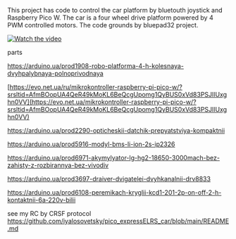  This project has code to control the car platform by bluetouth joystick and Raspberry Pico W. 
 The car is a four wheel drive platform powered by 4 PWM controlled motors. 
 The code grounds by bluepad32 project.

[![Watch the video](https://img.youtube.com/vi/cAvKrcaPvDQ/default.jpg)](https://youtu.be/cAvKrcaPvDQ)

parts 

https://arduino.ua/prod1908-robo-platforma-4-h-kolesnaya-dvyhpalybnaya-polnoprivodnaya

[https://evo.net.ua/ru/mikrokontroller-raspberry-pi-pico-w/?srsltid=AfmBOopUA4QeR49kMoKL6BeQcgUpomg1QyBUS0xVd83PSJlIUxghn0VV](https://evo.net.ua/mikrokontroller-raspberry-pi-pico-w/?srsltid=AfmBOopUA4QeR49kMoKL6BeQcgUpomg1QyBUS0xVd83PSJlIUxghn0VV)

https://arduino.ua/prod2290-opticheskii-datchik-prepyatstviya-kompaktnii

https://arduino.ua/prod5916-modyl-bms-li-ion-2s-ip2326

https://arduino.ua/prod6971-akymylyator-lg-hg2-18650-3000mach-bez-zahisty-z-rozbirannya-bez-vivodiv

https://arduino.ua/prod3697-draiver-dvigatelei-dvyhkanalnii-drv8833

https://arduino.ua/prod6108-peremikach-kryglii-kcd1-201-2p-on-off-2-h-kontaktnii-6a-220v-bilii

see my RC by CRSF protocol https://github.com/iyalosovetsky/pico_expressELRS_car/blob/main/README.md
